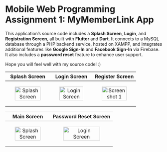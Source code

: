 # Mobile Web Programming Assignment 1: MyMemberLink App

This application’s source code includes a **Splash Screen**, **Login**, and **Registration Screen**, all built with **Flutter** and **Dart**. It connects to a MySQL database through a PHP backend service, hosted on XAMPP, and integrates additional features like **Google Sign-In** and **Facebook Sign-In** via Firebase. It also includes a **password reset** feature to enhance user support.

Hope you will feel well with my source code! :)


| Splash Screen                                       | Login Screen                                       | Register Screen                                       |
|--------------------------------------------------------|--------------------------------------------------------|--------------------------------------------------------|
| <p align="center"><img src="https://github.com/user-attachments/assets/d850d21a-71a0-43de-b36d-56e84e600d40" alt="Splash Screen" width="80%"> | <p align="center"><img src="https://github.com/user-attachments/assets/6945da4e-30f1-4c70-8f69-b26797526916" alt="Login Screen" width="80%"> | <p align="center"><img src="https://github.com/user-attachments/assets/1aa078d0-489b-46c8-8306-695322f92650" alt="Screenshot 1" width="80%"> |

| Main Screen                                     | Password Reset Screen                                     | 
|--------------------------------------------------------|--------------------------------------------------------|
| <p align="center"><img src="https://github.com/user-attachments/assets/1dcf6e3d-bd28-4f23-b221-142ca0484240" alt="Splash Screen" width="80%"> | <p align="center"><img src="https://github.com/user-attachments/assets/f7891e6b-fad9-4d9a-97d0-e5536ee784a6" alt="Login Screen" width="80%"> | 
